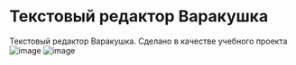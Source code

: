 # Текстовый редактор Варакушка
Текстовый редактор Варакушка. Сделано в качестве учебного проекта
![image](https://user-images.githubusercontent.com/99981781/201469658-ee199458-4a6c-482b-b534-91c622b3bff2.png)
![image](https://user-images.githubusercontent.com/99981781/201469732-03c1db36-5fb7-4309-b2ac-8ccf9423bcd3.png)

